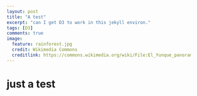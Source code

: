 ```yaml
---
layout: post
title: "A test"
excerpt: "can I get D3 to work in this jekyll environ."
tags: [D3]
comments: true
image:
  feature: rainforest.jpg
  credit: Wikimedia Commons
  creditlink: https://commons.wikimedia.org/wiki/File:El_Yunque_panorama.jpg
---
```

<script src="//d3js.org/d3.v3.min.js"></script>
<script src="//d3js.org/topojson.v1.min.js"></script>
# just a test
<script>
var width = 960,
    height = 500;

var projection = d3.geo.orthographic()
    .scale(250)
    .translate([width / 2, height / 2])
    .clipAngle(90);

var path = d3.geo.path()
    .projection(projection);

var λ = d3.scale.linear()
    .domain([0, width])
    .range([-180, 180]);

var φ = d3.scale.linear()
    .domain([0, height])
    .range([90, -90]);

var svg = d3.select("body").append("svg")
    .attr("width", width)
    .attr("height", height);

svg.on("mousemove", function() {
  var p = d3.mouse(this);
  projection.rotate([λ(p[0]), φ(p[1])]);
  svg.selectAll("path").attr("d", path);
});

d3.json("//klevan.github.io/blob/master/d3scripts/world-110m.json", function(error, world) {
  if (error) throw error;

  svg.append("path")
      .datum(topojson.feature(world, world.objects.land))
      .attr("class", "land")
      .attr("d", path);
});

</script>
